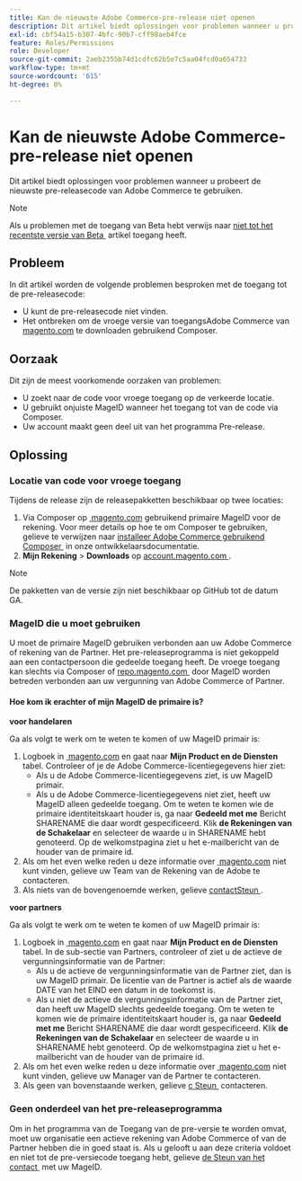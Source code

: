 ```yaml
---
title: Kan de nieuwste Adobe Commerce-pre-release niet openen
description: Dit artikel biedt oplossingen voor problemen wanneer u probeert de nieuwste pre-releasecode van Adobe Commerce te gebruiken.
exl-id: cbf54a15-b307-4bfc-90b7-cff98aeb4fce
feature: Roles/Permissions
role: Developer
source-git-commit: 2aeb2355b74d1cdfc62b5e7c5aa04fcd0a654733
workflow-type: tm+mt
source-wordcount: '615'
ht-degree: 0%

---
```


# Kan de nieuwste Adobe Commerce-pre-release niet openen

Dit artikel biedt oplossingen voor problemen wanneer u probeert de nieuwste pre-releasecode van Adobe Commerce te gebruiken.

>[!NOTE]
>
>Als u problemen met de toegang van Beta hebt verwijs naar [&#x200B; niet tot het recentste versie van Beta &#x200B;](/help/how-to/general/cannot-access-the-latest-beta-version.md) artikel toegang heeft.

## Probleem

In dit artikel worden de volgende problemen besproken met de toegang tot de pre-releasecode:

* U kunt de pre-releasecode niet vinden.
* Het ontbreken om de vroege versie van toegangsAdobe Commerce van [&#x200B; magento.com &#x200B;](https://account.magento.com/customer/account/login) te downloaden gebruikend Composer.

## Oorzaak

Dit zijn de meest voorkomende oorzaken van problemen:

* U zoekt naar de code voor vroege toegang op de verkeerde locatie.
* U gebruikt onjuiste MageID wanneer het toegang tot van de code via Composer.
* Uw account maakt geen deel uit van het programma Pre-release.

## Oplossing

### Locatie van code voor vroege toegang

Tijdens de release zijn de releasepakketten beschikbaar op twee locaties:

1. Via Composer op [&#x200B; magento.com &#x200B;](https://repo.magento.com/) gebruikend primaire MageID voor de rekening. Voor meer details op hoe te om Composer te gebruiken, gelieve te verwijzen naar [&#x200B; installeer Adobe Commerce gebruikend Composer &#x200B;](https://experienceleague.adobe.com/nl/docs/commerce-operations/installation-guide/composer) in onze ontwikkelaarsdocumentatie.
1. **Mijn Rekening** > **Downloads** op [&#x200B; account.magento.com &#x200B;](https://account.magento.com/customer/account/login).

>[!NOTE]
>
>De pakketten van de versie zijn niet beschikbaar op GitHub tot de datum GA.

### MageID die u moet gebruiken

U moet de primaire MageID gebruiken verbonden aan uw Adobe Commerce of rekening van de Partner. Het pre-releaseprogramma is niet gekoppeld aan een contactpersoon die gedeelde toegang heeft. De vroege toegang kan slechts via Composer of [&#x200B; repo.magento.com &#x200B;](https://repo.magento.com/) door MageID worden betreden verbonden aan uw vergunning van Adobe Commerce of Partner.

#### Hoe kom ik erachter of mijn MageID de primaire is?

**voor handelaren**

Ga als volgt te werk om te weten te komen of uw MageID primair is:

1. Logboek in [&#x200B; magento.com &#x200B;](https://account.magento.com/customer/account/login) en gaat naar **Mijn Product en de Diensten** tabel. Controleer of je de Adobe Commerce-licentiegegevens hier ziet:
   * Als u de Adobe Commerce-licentiegegevens ziet, is uw MageID primair.
   * Als u de Adobe Commerce-licentiegegevens niet ziet, heeft uw MageID alleen gedeelde toegang. Om te weten te komen wie de primaire identiteitskaart houder is, ga naar **Gedeeld met me** Bericht SHARENAME die daar wordt gespecificeerd. Klik **de Rekeningen van de Schakelaar** en selecteer de waarde u in SHARENAME hebt genoteerd. Op de welkomstpagina ziet u het e-mailbericht van de houder van de primaire id.
1. Als om het even welke reden u deze informatie over [&#x200B; magento.com &#x200B;](https://account.magento.com/customer/account/login) niet kunt vinden, gelieve uw Team van de Rekening van de Adobe te contacteren.
1. Als niets van de bovengenoemde werken, gelieve [&#x200B; contactSteun &#x200B;](/help/help-center-guide/help-center/magento-help-center-user-guide.md#submit-ticket).

**voor partners**

Ga als volgt te werk om te weten te komen of uw MageID primair is:

1. Logboek in [&#x200B; magento.com &#x200B;](https://account.magento.com/customer/account/login) en gaat naar **Mijn Product en de Diensten** tabel. In de sub-sectie van Partners, controleer of ziet u de actieve de vergunningsinformatie van de Partner:
   * Als u de actieve de vergunningsinformatie van de Partner ziet, dan is uw MageID primair. De licentie van de Partner is actief als de waarde DATE van het EIND een datum in de toekomst is.
   * Als u niet de actieve de vergunningsinformatie van de Partner ziet, dan heeft uw MageID slechts gedeelde toegang. Om te weten te komen wie de primaire identiteitskaart houder is, ga naar **Gedeeld met me** Bericht SHARENAME die daar wordt gespecificeerd. Klik **de Rekeningen van de Schakelaar** en selecteer de waarde u in SHARENAME hebt genoteerd. Op de welkomstpagina ziet u het e-mailbericht van de houder van de primaire id.
1. Als om het even welke reden u deze informatie over [&#x200B; magento.com &#x200B;](https://account.magento.com/customer/account/login) niet kunt vinden, gelieve uw Manager van de Partner te contacteren.
1. Als geen van bovenstaande werken, gelieve [&#x200B; с Steun &#x200B;](/help/help-center-guide/help-center/magento-help-center-user-guide.md#submit-ticket) contacteren.

### Geen onderdeel van het pre-releaseprogramma

Om in het programma van de Toegang van de pre-versie te worden omvat, moet uw organisatie een actieve rekening van Adobe Commerce of van de Partner hebben die in goed staat is. Als u gelooft u aan deze criteria voldoet en niet tot de pre-versiecode toegang hebt, gelieve [&#x200B; de Steun van het contact &#x200B;](/help/help-center-guide/help-center/magento-help-center-user-guide.md#submit-ticket) met uw MageID.
